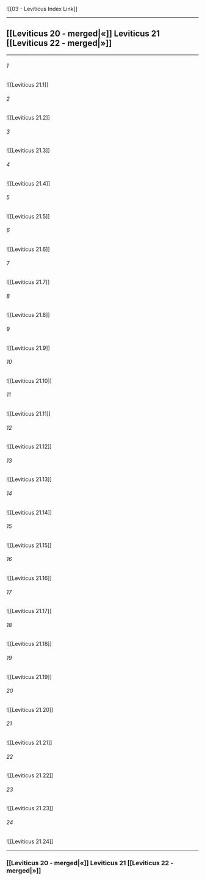 ![[03 - Leviticus Index Link]]

---
##  [[Leviticus 20 - merged|«]] Leviticus 21 [[Leviticus 22 - merged|»]]

---

###### 1
![[Leviticus 21.1]] 

###### 2
![[Leviticus 21.2]] 

###### 3
![[Leviticus 21.3]] 

###### 4
![[Leviticus 21.4]]

###### 5 
![[Leviticus 21.5]] 

###### 6
![[Leviticus 21.6]] 

###### 7
![[Leviticus 21.7]] 

###### 8
![[Leviticus 21.8]] 

###### 9
![[Leviticus 21.9]] 

###### 10
![[Leviticus 21.10]] 

###### 11
![[Leviticus 21.11]] 

###### 12
![[Leviticus 21.12]]

###### 13
![[Leviticus 21.13]] 

###### 14
![[Leviticus 21.14]] 

###### 15
![[Leviticus 21.15]]

###### 16
![[Leviticus 21.16]] 

###### 17
![[Leviticus 21.17]]

###### 18
![[Leviticus 21.18]] 

###### 19
![[Leviticus 21.19]] 

###### 20
![[Leviticus 21.20]]

###### 21
![[Leviticus 21.21]] 

###### 22
![[Leviticus 21.22]] 

###### 23
![[Leviticus 21.23]]

###### 24
![[Leviticus 21.24]] 


---
###  [[Leviticus 20 - merged|«]] Leviticus 21 [[Leviticus 22 - merged|»]]